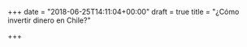 +++
date = "2018-06-25T14:11:04+00:00"
draft = true
title = "¿Cómo invertir dinero en Chile?"

+++

